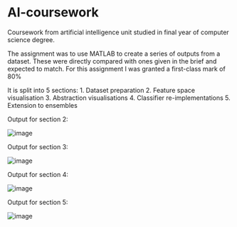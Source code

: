 # AI-coursework
Coursework from artificial intelligence unit studied in final year of computer science degree. 

The assignment was to use MATLAB to create a series of outputs from a dataset. These were directly compared with ones given in the brief and expected to match. For this assignment I was granted a first-class mark of 80% 

It is split into 5 sections:
	1. Dataset preparation 
  2. Feature space visualisation 
  3. Abstraction visualisations 
  4. Classifier re-implementations 
  5. Extension to ensembles 


Output for section 2:
	
  ![image](https://user-images.githubusercontent.com/40778852/220994540-58522336-3692-4048-9773-0c24ac840380.png)



Output for section 3: 
	
 ![image](https://user-images.githubusercontent.com/40778852/220994568-d731de27-9550-476e-a761-e6f85d9c622f.png)


Output for section 4: 
		
![image](https://user-images.githubusercontent.com/40778852/220994635-48e21835-2779-4e8a-90f6-b3bef7dc0181.png)

 
Output for section 5:
	
![image](https://user-images.githubusercontent.com/40778852/220994683-e073d3eb-948f-4915-ab0b-0a944e7f3651.png)

 


